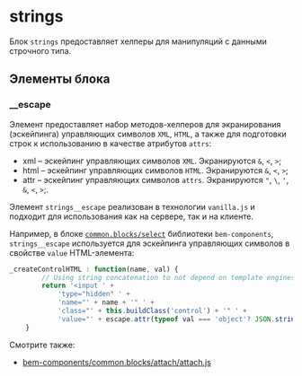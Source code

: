 # strings

Блок `strings` предоставляет хелперы для манипуляций с данными строчного типа. 

## Элементы блока

### __escape

Элемент предоставляет набор методов-хелперов для экранирования (эскейпинга) управляющих символов `XML`, `HTML`, а также для подготовки строк к использованию в качестве атрибутов `attrs`:

* xml – эскейпинг управляющих символов `XML`. Экранируются `&`, `<`, `>`;
* html – эскейпинг управляющих символов `HTML`. Экранируются `&`, `<`, `>`;
* attr – эскейпинг управляющих символов `attrs`. Экранируются `"`, `\`, `'`, `&`, `<`, `>`;.

Элемент `strings__escape` реализован в технологии `vanilla.js` и подходит для использования как на сервере, так и на клиенте.

Например, в блоке [`common.blocks/select`](https://github.com/bem/bem-components/blob/v2/common.blocks/select/select.js#L237) библиотеки `bem-components`, `strings__escape` используется для эскейпинга управляющих символов в свойстве `value` HTML-элемента:


```js
_createControlHTML : function(name, val) {
        // Using string concatenation to not depend on template engines
        return '<input ' +
            'type="hidden" ' +
            'name="' + name + '" ' +
            'class="' + this.buildClass('control') + '" ' +
            'value="' + escape.attr(typeof val === 'object'? JSON.stringify(val) : val) + '"/>';
    }
```

Смотрите также:

* [bem-components/common.blocks/attach/attach.js](https://github.com/bem/bem-components/blob/v2/common.blocks/attach/attach.js#L83)
